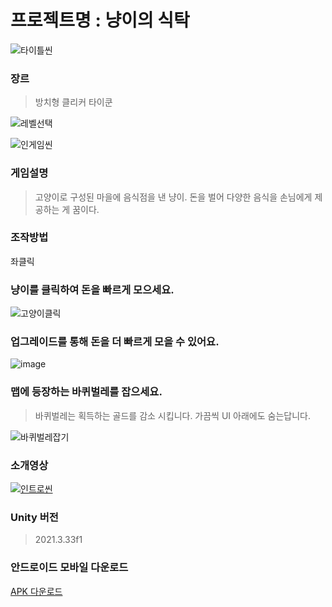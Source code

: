 # 프로젝트명 : 냥이의 식탁
![타이틀씬](https://github.com/user-attachments/assets/8f622245-3fa7-4320-9b87-c925b3e19473)

### 장르
> 방치형 클리커 타이쿤

![레벨선택](https://github.com/user-attachments/assets/ccc73d7c-d817-4e15-a1d5-5894209008db)

![인게임씬](https://github.com/user-attachments/assets/428f9133-fc90-4bc5-a9dd-92b436caf53b)

### 게임설명
> 고양이로 구성된 마을에 음식점을 낸 냥이.
> 돈을 벌어 다양한 음식을 손님에게 제공하는 게 꿈이다.

### 조작방법
좌클릭

### 냥이를 클릭하여 돈을 빠르게 모으세요.
![고양이클릭](https://github.com/user-attachments/assets/fb6b2b5d-97e4-4249-95b6-c735be10ff1f)

### 업그레이드를 통해 돈을 더 빠르게 모을 수 있어요.
![image](https://github.com/user-attachments/assets/4e24bfa9-83a7-4064-b64b-607ba29dcb57)

### 맵에 등장하는 바퀴벌레를 잡으세요.
> 바퀴벌레는 획득하는 골드를 감소 시킵니다.
> 가끔씩 UI 아래에도 숨는답니다.
> 
![바퀴벌레잡기](https://github.com/user-attachments/assets/e871b0ef-1117-46fd-a37a-0ac8d18cc617)

### 소개영상
[![인트로씬](https://github.com/user-attachments/assets/37694358-cc48-4b11-a794-9cefc6b6b8aa)](https://youtu.be/XlB7RfgtTYI)

### Unity 버전
> 2021.3.33f1

### 안드로이드 모바일 다운로드
[APK 다운로드](https://github.com/dhksgml/NyangsTable/releases/tag/publish)
